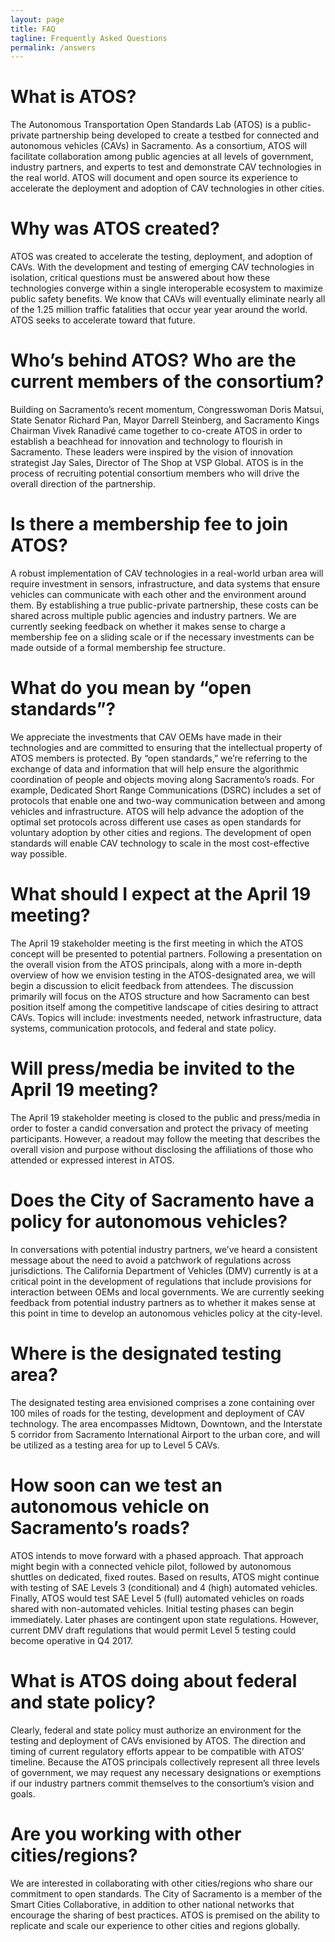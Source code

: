 ```yaml
---
layout: page
title: FAQ
tagline: Frequently Asked Questions
permalink: /answers
---
```


# What is ATOS?

The Autonomous Transportation Open Standards Lab (ATOS) is a public-private partnership being developed to create a testbed for connected and autonomous vehicles (CAVs) in Sacramento. As a consortium, ATOS will facilitate collaboration among public agencies at all levels of government, industry partners, and experts to test and demonstrate CAV technologies in the real world. ATOS will document and open source its experience to accelerate the deployment and adoption of CAV technologies in other cities.

# Why was ATOS created?

ATOS was created to accelerate the testing, deployment, and adoption of CAVs. With the development and testing of emerging CAV technologies in isolation, critical questions must be answered about how these technologies converge within a single interoperable ecosystem to maximize public safety benefits. We know that CAVs will eventually eliminate nearly all of the 1.25 million traffic fatalities that occur year year around the world. ATOS seeks to accelerate toward that future.

# Who’s behind ATOS? Who are the current members of the consortium?

Building on Sacramento’s recent momentum, Congresswoman Doris Matsui, State Senator Richard Pan, Mayor Darrell Steinberg, and Sacramento Kings Chairman Vivek Ranadivé came together to co-create ATOS in order to establish a beachhead for innovation and technology to flourish in Sacramento. These leaders were inspired by the vision of innovation strategist Jay Sales, Director of The Shop at VSP Global. ATOS is in the process of recruiting potential consortium members who will drive the overall direction of the partnership.

# Is there a membership fee to join ATOS?

A robust implementation of CAV technologies in a real-world urban area will require investment in sensors, infrastructure, and data systems that ensure vehicles can communicate with each other and the environment around them. By establishing a true public-private partnership, these costs can be shared across multiple public agencies and industry partners. We are currently seeking feedback on whether it makes sense to charge a membership fee on a sliding scale or if the necessary investments can be made outside of a formal membership fee structure.

# What do you mean by “open standards”?

We appreciate the investments that CAV OEMs have made in their technologies and are committed to ensuring that the intellectual property of ATOS members is protected. By “open standards,” we’re referring to the exchange of data and information that will help ensure the algorithmic coordination of people and objects moving along Sacramento’s roads. For example, Dedicated Short Range Communications (DSRC) includes a set of protocols that enable one and two-way communication between and among vehicles and infrastructure. ATOS will help advance the adoption of the optimal set protocols across different use cases as open standards for voluntary adoption by other cities and regions. The development of open standards will enable CAV technology to scale in the most cost-effective way possible.

# What should I expect at the April 19 meeting?

The April 19 stakeholder meeting is the first meeting in which the ATOS concept will be presented to potential partners. Following a presentation on the overall vision from the ATOS principals, along with a more in-depth overview of how we envision testing in the ATOS-designated area, we will begin a discussion to elicit feedback from attendees. The discussion primarily will focus on the ATOS structure and how Sacramento can best position itself among the competitive landscape of cities desiring to attract CAVs. Topics will include: investments needed, network infrastructure, data systems, communication protocols, and federal and state policy.

# Will press/media be invited to the April 19 meeting?

The April 19 stakeholder meeting is closed to the public and press/media in order to foster a candid conversation and protect the privacy of meeting participants. However, a readout may follow the meeting that describes the overall vision and purpose without disclosing the affiliations of those who attended or expressed interest in ATOS.

# Does the City of Sacramento have a policy for autonomous vehicles?

In conversations with potential industry partners, we’ve heard a consistent message about the need to avoid a patchwork of regulations across jurisdictions. The California Department of Vehicles (DMV) currently is at a critical point in the development of regulations that include provisions for interaction between OEMs and local governments. We are currently seeking feedback from potential industry partners as to whether it makes sense at this point in time to develop an autonomous vehicles policy at the city-level.

# Where is the designated testing area?

The designated testing area envisioned comprises a zone containing over 100 miles of roads for the testing, development and deployment of CAV technology. The area encompasses Midtown, Downtown, and the Interstate 5 corridor from Sacramento International Airport to the urban core, and will be utilized as a testing area for up to Level 5 CAVs.

# How soon can we test an autonomous vehicle on Sacramento’s roads?

ATOS intends to move forward with a phased approach. That approach might begin with a connected vehicle pilot, followed by autonomous shuttles on dedicated, fixed routes. Based on results, ATOS might continue with testing of SAE Levels 3 (conditional) and 4 (high) automated vehicles. Finally, ATOS would test SAE Level 5 (full) automated vehicles on roads shared with non-automated vehicles. Initial testing phases can begin immediately. Later phases are contingent upon state regulations. However, current DMV draft regulations that would permit Level 5 testing could become operative in Q4 2017.

# What is ATOS doing about federal and state policy?

Clearly, federal and state policy must authorize an environment for the testing and deployment of CAVs envisioned by ATOS. The direction and timing of current regulatory efforts appear to be compatible with ATOS’ timeline. Because the ATOS principals collectively represent all three levels of government, we may request any necessary designations or exemptions if our industry partners commit themselves to the consortium’s vision and goals.

# Are you working with other cities/regions?

We are interested in collaborating with other cities/regions who share our commitment to open standards. The City of Sacramento is a member of the Smart Cities Collaborative, in addition to other national networks that encourage the sharing of best practices. ATOS is premised on the ability to replicate and scale our experience to other cities and regions globally.
